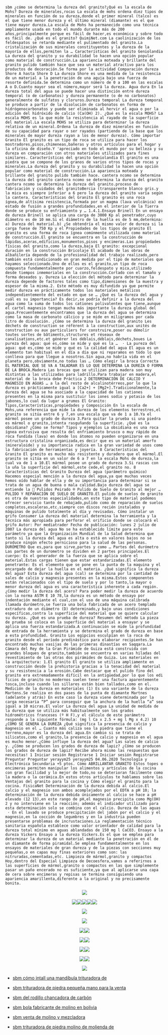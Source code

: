 
```
sbm ¿cómo se determina la dureza del granito?¿Qué es la escala de Mohs? Dureza de minerales,rocas La escala de mohs ordena diez tipos de minerales en función de su dureza,donde el primer mineral (talco) es el que tiene menor dureza y el último mineral (diamante) es el que tiene mayor dureza.La escala de Mohs ha permanecido como una técnica ampliamente usada en todo el mundo durante más de 200 años,principalmente porque es fácil de hacer,es económica y sobre todo es fácil de. ¿Qué es el granito? QuimiNet.com La caolinización de los feldespatos se retarda mediante el pulimentado del granito.La cristalización de sus minerales constituyentes y la dureza de la mayoría de ellos,permiten la … Características del granito Geniolandia La dureza del granito y su durabilidad lo hacen una opción popular como material de construcción.La apariencia moteada y brillante del granito pulido también hace que sea un material atractivo para los productos de decoración.Se forma por la actividad Comparación dureza Shore A hasta Shore D La dureza Shore es una medida de la resistencia de un material a la penetración de una aguja bajo una fuerza de resorte definida.Se determina como un número de 0 a 100 en las escalas A o D.Cuanto mayor sea el número,mayor será la dureza. Agua dura En la dureza total del agua se puede hacer una distinción entre dureza temporal (o de carbonatos) y dureza permanente (o de no carbonatos) generalmente de sulfatos y cloruros.Dureza temporal La dureza temporal se produce a partir de la disolución de carbonatos en forma de hidrógenocarbonatos y puede ser eliminada al hervir el agua o por la adición del hidróxido de calcio (Ca(OH) 2). ¿Qué es la escala MOHS? La escala MOHS es la que mide la resistencia al rayado de la superficie del material.La escala MOHS se utiliza para determinar la dureza relativa de un mineral.Ordena la dureza de diez minerales en función de su capacidad para rayar o ser rayados (partiendo de la base que los minerales de mayor dureza rayan a los de menor dureza). Cómo importar Granito El granito es un tipo de roca se utiliza para hacer los mostradores,pisos,chimeneas,bañeras y otros artículos para el hogar y la oficina de diseño.Y 'apreciado en todo el mundo por su belleza y su dureza en comparación con otros materiales utilizados para fines similares. Características del granito Geniolandia El granito es una piedra que se compone de los granos de varios otros tipos de rocas y minerales.La dureza del granito y su durabilidad lo hacen una opción popular como material de construcción.La apariencia moteada y brillante del granito pulido también hace. cantera ncomo se determina la dureza del granito cantera ncomo se determina la dureza del granito cantera ncomo se determina la dureza del granito.proceso de fabricación y cuidados del granitoBercia (transparente blanco gris.y la mica es siempre inferior a 6 pero la dureza del granito varía según la cantera. Características del Granito El granito es una roca ígnea,de altísima resistencia,formada por un magma (lava volcánica) en estado de fusión a grandes profundidades,en el interior de la Tierra donde se produce su enfriamiento y … 1.4.1.Ensayo Brinell En un ensayo de dureza Brinell se aplica una carga de 3000 Kp al penetrador,cuyo diámetro es de 10 mm.Si el diámetro de la huella es de 5 mm,determina: a) Dureza del material.b) ¿Se obtendría el mismo valor de dureza si la carga fuese de 750 Kp y el Propiedades de los tipos de granito El granito es una forma de roca ígnea comúnmente utilizada como material de construcción.El granito se encuentra en la construcción de lápidas,aceras,edificios,monumentos,pisos y encimeras.Las propiedades físicas del granito,como la dureza,baja El granito: excepcional duración en la construcción Bricolaje El acabado de las obras de albañilería depende de la profesionalidad del trabajo realizado,pero también está condicionado en gran medida por el tipo de materiales que hayamos seleccionado.Uno de ellos es el granito,un tipo de roca compuesta fundamentalmente por cuarzo,feldespato y mica,utilizado desde tiempos inmemoriales en la construcción.Cortado con el tamaño y forma deseados y. Dureza La elección del método para determinar la dureza depende de factores tales como tipo,dimensiones de la muestra y espesor de la misma.2. Este método es muy difundido ya que permite medir dureza en prácticamente todos los materiales metálicos independientemente del estado en que se … ¿Qué es la dureza del agua y cuál es su importancia? Es decir,se podría definir a la dureza del agua como la suma de todos los cationes polivalentes que tiene,aunque el cartel magnesio tengan mucha más importante la dureza global del agua.Frecuentemente encontramos que la dureza del agua se determina como la masa de carbonato cálcico y se mide en miligramos por cada litro de disolución. ¿Cómo se determina la dureza del granito Les déchets de construction se réfèrent à la construction,aux unités de construction ou aux particuliers for construire,poser ou démolir toutes sortes de bâtiments,structures et réseaux de canalisations,etc.et générer les déblais,déblais,déchets,boues La pureza del agua: qué es,cómo se mide y qué es la …  · La pureza del agua: qué es,cómo se mide y qué es la calidad del agua El agua es un elemento tan habitual en el día a día que ni reparamos en todo lo que conlleva para que llegue a nosotros.Sin agua,no habría vida en el planeta pero,obviamente,no todas las … Cómo elegir la broca Correcta EL MATERIAL QUE SE VA A TALADRAR ES LO QUE DETERMINA LA DUREZA O FORMA DE LA BROCA.Madera Las brocas que se utilizan para madera son muy distintas a las utilizadas para ladrillo.Para trabajar en madera,el material de la broca debe Práctica 2 DETERMINACIÓN DE CALCIO Y MAGNESIO EN AGUAS … a la del resto de alcalinotérreos,por lo que la dureza es prácticamente igual a [Ca2+] + [Mg2+].Tradicionalmente,la dureza del agua se ha asociado a la capacidad de los cationes presentes en la misma para sustituir los iones sodio y potasio de los jabones,lo cual da lugar a grumos El Granito: Tipos,Características,propiedades y Composición En la escala de Mohs,una referencia que mide la dureza de los elementos terrestres,el granito se sitúa entre 6 y 7,en una escala que va de 1 a 10.Ya el mármol posee un grado de dureza 3.Para quitar la prueba si una piedra es mármol o granito,intenta rasguñando la superficie. ¿Qué es la obsidiana? ¿Cómo se forma? Tipos y ejemplos La obsidiana es una roca ígnea extrusiva que resulta del enfriamiento brusco o muy rápido de roca fundida (lava) en donde los átomos no pueden organizarse en una estructura cristalina organizada,es decir que es un material amorfo (mineraloide) y su importancia radica en la gran variedad de usos como la fabricación de herramientas y joyería. 8 Características del Granito El granito es mucho más resistente y duradero que el mármol.El granito se sitúa en un valor de 6 a 7 en la escala Mohs de dureza,la cual va de 1 a 10.El mármol posee un grado de dureza 3.Si rascas con la uña la superficie del mármol,este cede,el granito no. 8 Características del Granito Dureza del agua (parámetro químico) Hacemos especial mención a la dureza del agua,ya que muchas veces hemos oído hablar de ella y de su importancia para determinar si se trata de un agua de buena o mala calidad.Bajo dureza del agua se entiende la 🥇 Pulidos Peirado ® Pulido de Suelo de Granito al mejor … PULIDO Y REPARACIÓN DE SUELO DE GRANITO.El pulido de suelos de granito es otra de nuestras especialidades,en este tipo de material podemos ofrecer servicio tanto de rebajado,pulido como de reparación de suelos completos,escaleras,etc.siempre con discos recién instalados y máquinas de pulido totalmente al día y revisadas. Cómo instalar un grifo Consumer La dureza del material determina la herramienta y la técnica más apropiada para perforar el orificio donde se colocará el grifo Autor: Por mediatrader Fecha de publicación: lunes 2 julio de 2007 La dureza del agua No se ha establecido límite para este parámetro ya que la Organización Mundial de la Salud determina que tanto si la dureza del agua es alta o está en valores bajos no se produce ningún efecto pernicioso para la salud de las personas. DURÓMETRO Que es,para que sirve,partes y como … Partes del durómetro Las partes de un durometro se dividen en 2 partes principales.El cuerpo: Es el generador de la fuerza que se aplica sobre el material.Estas cargas tienen que estar estandarizadas.El elemento penetrante: Es el elemento que se pone en la punta de la maquina y el encargado de dejar la huella en el materia. ¿Qué significa la dureza del agua? Esta dureza del agua (cal) se determina por la cantidad de sales de calcio y magnesio presentes en la misma.Estos componentes están relacionados con el tipo de suelo y por lo tanto,la mayor o menor dureza del agua es una característica inherente a cada región. ¿Cómo medir la dureza del acero? Para poder medir la dureza de acuerdo con la norma ASTM E 10 78,la dureza es un método de ensayo por indentación mediante el cual,con el uso de una máquina calibrada llamada durómetro,se fuerza una bola fabricada de un acero templado extraduro de un diámetro (D) determinado,y bajo unas condiciones específicas,contra la superficie del material que se quiere calcular su dureza. ¿Qué es una prueba de dureza? Resumen del método La pieza de prueba se coloca en la superficie del material a ensayar y se aplica una fuerza estandarizada.A continuación se mide la profundidad de entrada de la herramienta y se determina el grado de dureza en base a esta profundidad. Granito Los egipcios esculpían en la roca de granito desde el período predinástico para elaborar recipientes.Se han encontrado muchas vasijas de las primeras dinastías en Saqqara.La Cámara del Rey de la Gran Pirámide de Guiza está construida con grandes bloques de granito,también se encuentra en varias hiladas del revestimiento de las otras dos pirámides de Guiza. Los materiales en la arquitectura: 1.El granito El granito se utiliza ampliamente en construcción desde la prehistoria gracias a la tenacidad del material y su resistencia a la erosión.Cabe destacar que el pulido fino del granito era extremadamente difícil en la antigüedad,por lo que los edi ficios de granito no modernos suelen tener una factura aparentemente tosca,incluso cuando los sillares están bien tallados,como en el. Medición de la dureza en materiales (1) Es una variante de la dureza Martens.Se realiza en dos pases de la punta de diamante Martnes (adelante y atrás) En este caso la dureza viene determinada por la carga necesaria “P” para conseguir que la anchura de la huella “a” sea igual a 10 micras.El valor La dureza del agua La unidad de medida de la dureza que se utiliza más habitualmente son los grados hidrométricos franceses (º H F),y el cálculo de este parámetro responde a la siguiente fórmula: (mg l Ca x 2.5 + mg l Mg x 4.2) 10 ¿CÓMO SE GENERA LA DUREZA ¿Qué significa la presencia de calcio y magnesio en el … Cuanto más caliza sea la piedra que tiene el terreno,mayor es la dureza del agua.En cambio si se trata de silicatos,como el granito,la presencia de calcio y magnesio en el agua es mucho menor.¿Cómo influye la dureza del agua? Las sales de calcio y. ¿Cómo se producen los grados de dureza de lapiz? ¿Cómo se producen los grados de dureza de lapiz? Recibe ahora mismo las respuestas que necesitas! 1 Iniciar sesión Registrarse 1 Iniciar sesión Registrarse Preguntar Preguntar yerayym25 yerayym25 04.06.2020 Tecnología y Electrónica Secundaria +5 ptos. Cómo ABRILLANTAR GRANITO Estos topes o encimeras permiten manipular los alimentos y artículos de la cocina con gran facilidad y lo mejor de todo,no se deterioran fácilmente como la madera o la cerámica.En estos otros artículos te hablamos sobre las Ventajas del granito para la cocina y Cómo elegir el granito para la cocina. FisicaNet Determinación de la dureza debida al calcio.El calcio y el magnesio son ambos acomplejados por el EDTA a pH 10; la determinación de la dureza debida únicamente al calcio se hace a pH elevado (12 13),en este rango de pH,el magnesio precipita como Mg(OH) 2 y no interviene en la reacción; además el indicador utilizado para esta determinación solo se combina con el calcio. Dureza de las aguas  · En el lavado se produce precipitación del jabón por el calcio y el magnesio,en la cocción de legumbres y en la industria pueden presentarse problemas de incrustaciones.La reglamentación técnico sanitaria española establece como valor orientador de calidad para la dureza total mínimo en aguas ablandadas de 150 mg l CaCO3. Ensayo a la dureza Vickers Ensayo a la dureza Vickers.Es el que se emplea para determinar la dureza de un material mediante la penetración en él de un diamante de forma piramidal.Se emplea fundamentalmente en los ensayos de materiales de gran dureza y de la piezas con secciones muy pequeñas,o en capas muy finas exteriores como son: las nitruradas,cementadas,etc. Limpieza de mármol,granito y compactos Hoy,dentro del Especial Limpieza de Decoesfera,vamos a referirnos a las superficies de mármol,granito o compactos en las que simplemente pasar un paño encerado no es suficiente,ya que al aplicarse una capa de cera sobre encimeras y repisas se termina consiguiendo una apariencia amarillenta,diferente a la original y no precisamente bonita. 
```

<div align="center">

<a href="https://es-crusher.shibang-china.com/github&k=sbm+%C2%BFc%C3%B3mo+se+determina+la+dureza+del+granito%3F"><img src="https://static.shibang-china.com/es/crusher/logo.jpg"></a>

<a href="https://es-crusher.shibang-china.com/github&k=sbm+%C2%BFc%C3%B3mo+se+determina+la+dureza+del+granito%3F"><img src="https://static.shibang-china.com/es/crusher/index.jpg"></a><a href="https://es-crusher.shibang-china.com/material.htmlgithub&k=sbm+%C2%BFc%C3%B3mo+se+determina+la+dureza+del+granito%3F"><img src="https://static.shibang-china.com/es/crusher/material.jpg"></a><a href="https://es-crusher.shibang-china.com/application.htmlgithub&k=sbm+%C2%BFc%C3%B3mo+se+determina+la+dureza+del+granito%3F"><img src="https://static.shibang-china.com/es/crusher/application.jpg"></a><a href="https://es-crusher.shibang-china.com/aboutus.htmlgithub&k=sbm+%C2%BFc%C3%B3mo+se+determina+la+dureza+del+granito%3F"><img src="https://static.shibang-china.com/es/crusher/aboutus.jpg"></a><a href="https://es-crusher.shibang-china.com/contact.htmlgithub&k=sbm+%C2%BFc%C3%B3mo+se+determina+la+dureza+del+granito%3F"><img src="https://static.shibang-china.com/es/crusher/contact.jpg"></a>

<a href="https://es-crusher.shibang-china.com/github&k=sbm+%C2%BFc%C3%B3mo+se+determina+la+dureza+del+granito%3F"><img src="https://static.shibang-china.com/es/crusher/banner.jpg"></a>

<a href="https://swt.shibang-china.com/github&k=sbm+%C2%BFc%C3%B3mo+se+determina+la+dureza+del+granito%3F"><img src="https://static.shibang-china.com/es/crusher/text.jpg"></a>

<a href="https://swt.shibang-china.com/github&k=sbm+%C2%BFc%C3%B3mo+se+determina+la+dureza+del+granito%3F"><img src="https://static.shibang-china.com/es/crusher/chat.jpg"></a><a href="https://es-crusher.shibang-china.com/contact.htmlgithub&k=sbm+%C2%BFc%C3%B3mo+se+determina+la+dureza+del+granito%3F"><img src="https://static.shibang-china.com/es/crusher/message.jpg"></a>

<a href="https://es-crusher.shibang-china.com/products/pe.htmlgithub&k=sbm+%C2%BFc%C3%B3mo+se+determina+la+dureza+del+granito%3F"><img src="https://static.shibang-china.com/es/crusher/pe.jpg"></a><a href="https://es-crusher.shibang-china.com/products/pf.htmlgithub&k=sbm+%C2%BFc%C3%B3mo+se+determina+la+dureza+del+granito%3F"><img src="https://static.shibang-china.com/es/crusher/pf.jpg"></a>

<a href="https://es-crusher.shibang-china.com/products/hpt.htmlgithub&k=sbm+%C2%BFc%C3%B3mo+se+determina+la+dureza+del+granito%3F"><img src="https://static.shibang-china.com/es/crusher/hpt.jpg"></a><a href="https://es-crusher.shibang-china.com/products/vsi.htmlgithub&k=sbm+%C2%BFc%C3%B3mo+se+determina+la+dureza+del+granito%3F"><img src="https://static.shibang-china.com/es/crusher/vsi.jpg"></a>

<a href="https://es-crusher.shibang-china.com/products/klv.htmlgithub&k=sbm+%C2%BFc%C3%B3mo+se+determina+la+dureza+del+granito%3F"><img src="https://static.shibang-china.com/es/crusher/klv.jpg"></a><a href="https://es-crusher.shibang-china.com/products/portable.htmlgithub&k=sbm+%C2%BFc%C3%B3mo+se+determina+la+dureza+del+granito%3F"><img src="https://static.shibang-china.com/es/crusher/portable.jpg"></a>

<a href="https://swt.shibang-china.com/github&k=sbm+%C2%BFc%C3%B3mo+se+determina+la+dureza+del+granito%3F"><img src="https://static.shibang-china.com/es/crusher/case.jpg"></a>

</div>


* [sbm cómo intall una mandíbula trituradora de](sbm%20c%C3%B3mo%20intall%20una%20mand%C3%ADbula%20trituradora%20de.md)

* [sbm trituradora de piedra pequeña mano para la venta](sbm%20trituradora%20de%20piedra%20peque%C3%B1a%20mano%20para%20la%20venta.md)

* [sbm del rodillo chancadora de carbón](sbm%20del%20rodillo%20chancadora%20de%20carb%C3%B3n.md)

* [sbm bola fabricante de molino en bolivia](sbm%20bola%20fabricante%20de%20molino%20en%20bolivia.md)

* [sbm venta de molino y mezcladora](sbm%20venta%20de%20molino%20y%20mezcladora.md)

* [sbm trituradora de piedra molino de molienda de](sbm%20trituradora%20de%20piedra%20molino%20de%20molienda%20de.md)